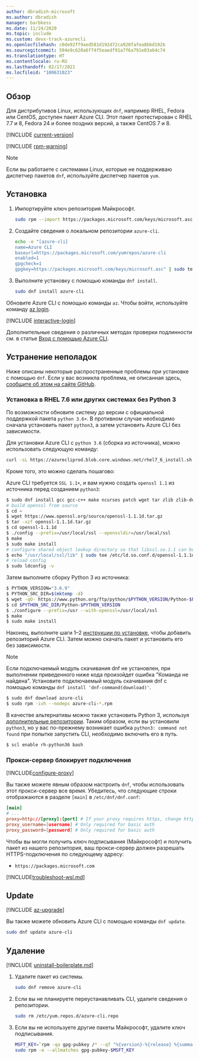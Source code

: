 ```yaml
---
author: dbradish-microsoft
ms.author: dbradish
manager: barbkess
ms.date: 11/24/2020
ms.topic: include
ms.custom: devx-track-azurecli
ms.openlocfilehash: c0de92ff9aed581d192d72ca920fafea8bbd192b
ms.sourcegitcommit: 594e9c620a6f74f5eaedf91a7f6a791e03a64c74
ms.translationtype: HT
ms.contentlocale: ru-RU
ms.lasthandoff: 02/17/2021
ms.locfileid: "100631023"
---
```

## <a name="overview"></a>Обзор

Для дистрибутивов Linux, использующих `dnf`, например RHEL, Fedora или CentOS, доступен пакет Azure CLI. Этот пакет протестирован с RHEL 7.7 и 8, Fedora 24 и более поздних версий, а также CentOS 7 и 8.

[!INCLUDE [current-version](current-version.md)]

[!INCLUDE [rpm-warning](rpm-warning.md)]

> [!NOTE]
>
> Если вы работаете с системами Linux, которые не поддерживаю диспетчер пакетов `dnf`, используйте диспетчер пакетов `yum`.

## <a name="install"></a>Установка

1. Импортируйте ключ репозитория Майкрософт.

   ```bash
   sudo rpm --import https://packages.microsoft.com/keys/microsoft.asc
   ```

2. Создайте сведения о локальном репозитории `azure-cli`.

   ```bash
   echo -e "[azure-cli]
   name=Azure CLI
   baseurl=https://packages.microsoft.com/yumrepos/azure-cli
   enabled=1
   gpgcheck=1
   gpgkey=https://packages.microsoft.com/keys/microsoft.asc" | sudo tee /etc/yum.repos.d/azure-cli.repo
   ```

3. Выполните установку с помощью команды `dnf install`.

   ```bash
   sudo dnf install azure-cli
   ```
 
Обновите Azure CLI с помощью команды `az`. Чтобы войти, используйте команду [az login](/cli/azure/reference-index#az-login).


[!INCLUDE [interactive-login](interactive-login.md)]

Дополнительные сведения о различных методах проверки подлинности см. в статье [Вход с помощью Azure CLI](../authenticate-azure-cli.md).

## <a name="troubleshooting"></a>Устранение неполадок

Ниже описаны некоторые распространенные проблемы при установке с помощью `dnf`. Если у вас возникла проблема, не описанная здесь, [сообщите об этом на сайте GitHub](https://github.com/Azure/azure-cli/issues).

### <a name="install-on-rhel-76-or-other-systems-without-python-3"></a>Установка в RHEL 7.6 или других системах без Python 3

По возможности обновите систему до версии с официальной поддержкой пакета `python 3.6+`. В противном случае необходимо сначала установить пакет `python3`, а затем установить Azure CLI без зависимости.

Для установки Azure CLI с `python 3.6` (сборка из источника), можно использовать следующую команду:

```bash
curl -sL https://azurecliprod.blob.core.windows.net/rhel7_6_install.sh | sudo bash
```

Кроме того, это можно сделать пошагово:

Azure CLI требуется `SSL 1.1+`, и вам нужно создать `openssl 1.1` из источника перед созданием `python3`:

```bash
$ sudo dnf install gcc gcc-c++ make ncurses patch wget tar zlib zlib-devel -y
# build openssl from source
$ cd ~
$ wget https://www.openssl.org/source/openssl-1.1.1d.tar.gz
$ tar -xzf openssl-1.1.1d.tar.gz
$ cd openssl-1.1.1d
$ ./config --prefix=/usr/local/ssl --openssldir=/usr/local/ssl
$ make
$ sudo make install
# configure shared object lookup directory so that libssl.so.1.1 can be found
$ echo "/usr/local/ssl/lib" | sudo tee /etc/ld.so.conf.d/openssl-1.1.1d.conf
# reload config
$ sudo ldconfig -v
```

Затем выполните сборку Python 3 из источника:

```bash
$ PYTHON_VERSION="3.6.9"
$ PYTHON_SRC_DIR=$(mktemp -d)
$ wget -qO- https://www.python.org/ftp/python/$PYTHON_VERSION/Python-$PYTHON_VERSION.tgz | tar -xz -C "$PYTHON_SRC_DIR"
$ cd $PYTHON_SRC_DIR/Python-$PYTHON_VERSION
$ ./configure --prefix=/usr --with-openssl=/usr/local/ssl
$ make
$ sudo make install
```

Наконец, выполните шаги 1–2 [инструкции по установке](#install), чтобы добавить репозиторий Azure CLI. Затем можно скачать пакет и установить его без зависимости.

> [!NOTE]
>
> Если подключаемый модуль скачивания dnf не установлен, при выполнении приведенного ниже кода произойдет ошибка "Команда не найдена". Установите подключаемый модуль скачивания dnf с помощью команды `dnf install 'dnf-command(download)'`.

```bash
$ sudo dnf download azure-cli
$ sudo rpm -ivh --nodeps azure-cli-*.rpm
```

В качестве альтернативы можно также установить Python 3, используя [дополнительные репозитории](https://developers.redhat.com/blog/2018/08/13/install-python3-rhel/). Таким образом, если вы установили `python3`, но у вас по-прежнему возникает ошибка `python3: command not found` при попытке запустить CLI, необходимо включить его в путь.

```bash
$ scl enable rh-python36 bash
```

### <a name="proxy-blocks-connection"></a>Прокси-сервер блокирует подключения

[!INCLUDE[configure-proxy](configure-proxy.md)]

Вы также можете явным образом настроить `dnf`, чтобы использовать этот прокси-сервер все время. Убедитесь, что следующие строки отображаются в разделе `[main]` в `/etc/dnf/dnf.conf`:

```dnf.conf
[main]
# ...
proxy=http://[proxy]:[port] # If your proxy requires https, change http->https
proxy_username=[username] # Only required for basic auth
proxy_password=[password] # Only required for basic auth
```

Чтобы вы могли получить ключ подписывания (Майкрософт) и получить пакет из нашего репозитория, ваш прокси-сервер должен разрешать HTTPS-подключения по следующему адресу:

* `https://packages.microsoft.com`

[!INCLUDE[troubleshoot-wsl.md](troubleshoot-wsl.md)]

## <a name="update"></a>Update

[!INCLUDE [az-upgrade](az-upgrade.md)]

Вы также можете обновить Azure CLI с помощью команды `dnf update`.

```bash
sudo dnf update azure-cli
```

## <a name="uninstall"></a>Удаление

[!INCLUDE [uninstall-boilerplate.md](uninstall-boilerplate.md)]

1. Удалите пакет из системы.

   ```bash
   sudo dnf remove azure-cli
   ```

2. Если вы не планируете переустанавливать CLI, удалите сведения о репозитории.

   ```bash
   sudo rm /etc/yum.repos.d/azure-cli.repo
   ```

3. Если вы не используете другие пакеты Майкрософт, удалите ключ подписывания.

   ```bash
   MSFT_KEY=`rpm -qa gpg-pubkey /* --qf "%{version}-%{release} %{summary}\n" | grep Microsoft | awk '{print $1}'`
   sudo rpm -e --allmatches gpg-pubkey-$MSFT_KEY
   ```
